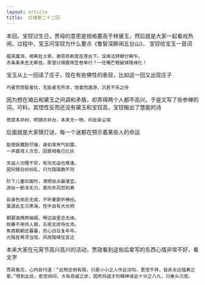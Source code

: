 ```yaml
---
layout: article
title:  红楼第二十二回
---
```


本回，宝钗过生日，贾母的意思是规格要高于林黛玉，然后就是大家一起看戏热闹，过程中，宝玉问宝钗为什么要点《鲁智深醉闹五台山》，
宝钗给宝玉一首词

```
揾英雄泪，相离处士家。谢慈悲剃度在莲台下。没缘法转眼分离乍。
赤条条来去无牵挂。那里讨烟蓑雨笠卷单行？一任俺芒鞋破钵随缘化！
```

宝玉从上一回读了庄子，现在有些佛性的表现，比如这一回又出现庄子

```
巧者劳而智者忧，无能者无所求，饱食而遨游，汎若不系之舟
```

因为想在湘云和黛玉之间调和矛盾，却弄得两个人都不高兴，于是又写了些参禅的词，可料，其悟性反而还没有黛玉和宝钗高，宝钗搬出了慧能的诗

```
菩提本非树，明镜亦非台，本来无一物，何处染尘埃
```

后面就是大家猜灯谜，每一个迷都在预示着某些人的命运

```
能使妖魔胆尽摧，身如束帛气如雷。
一声震得人方恐，回首相看已化灰
```

```
天运人功理不穷，有功无运也难逢。
因何镇日纷纷乱，只为陰陽数不同
```

```
阶下儿童仰面时，清明妆点最堪宜。
游丝一断浑无力，莫向东风怨别离
```

```
前身色相总无成，不听菱歌听佛经。
莫道此生沉黑海，性中自有大光明
```

```
朝罢谁携两袖烟，琴边衾里总无缘。
晓筹不用鸡人报，五夜无烦侍女添。
焦首朝朝还暮暮，煎心日日复年年。
光陰荏苒须当惜，风雨陰晴任变迁
```

本来大家在元宵节高兴高兴的活动，贾政看到这些后辈写的东西心情非常不好，看文字

```
贾政看完，心内自忖道：“此物还倒有限。只是小小之人作此词句，更觉不祥，皆非永远福寿之辈。”想到此处，愈觉烦闷，大有悲戚之状，因而将适才的精神减去十分之八九，只垂头沉思。
```